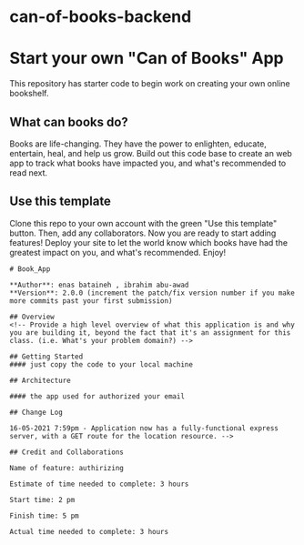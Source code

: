 # can-of-books-backend
# Start your own "Can of Books" App

This repository has starter code to begin work on creating your own online bookshelf.

## What can books do?

Books are life-changing. They have the power to enlighten, educate, entertain, heal, and help us grow. Build out this code base to create an web app to track what books have impacted you, and what's recommended to read next.

## Use this template

Clone this repo to your own account with the green "Use this template" button. Then, add any collaborators. Now you are ready to start adding features! Deploy your site to let the world know which books have had the greatest impact on you, and what's recommended. Enjoy!

```
# Book_App

**Author**: enas bataineh , ibrahim abu-awad
**Version**: 2.0.0 (increment the patch/fix version number if you make more commits past your first submission)

## Overview
<!-- Provide a high level overview of what this application is and why you are building it, beyond the fact that it's an assignment for this class. (i.e. What's your problem domain?) -->

## Getting Started
#### just copy the code to your local machine

## Architecture

#### the app used for authorized your email 

## Change Log

16-05-2021 7:59pm - Application now has a fully-functional express server, with a GET route for the location resource. -->

## Credit and Collaborations

```

```
Name of feature: authirizing

Estimate of time needed to complete: 3 hours

Start time: 2 pm

Finish time: 5 pm

Actual time needed to complete: 3 hours

```